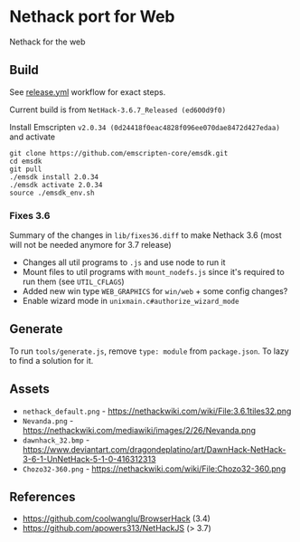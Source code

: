 # Nethack port for Web

Nethack for the web

## Build

See [release.yml](./.github/workflows/release.yml) workflow for exact steps.

Current build is from `NetHack-3.6.7_Released (ed600d9f0)`

Install Emscripten `v2.0.34 (0d24418f0eac4828f096ee070dae8472d427edaa)` and activate

```
git clone https://github.com/emscripten-core/emsdk.git
cd emsdk
git pull
./emsdk install 2.0.34
./emsdk activate 2.0.34
source ./emsdk_env.sh
```
 
### Fixes 3.6

Summary of the changes in `lib/fixes36.diff` to make Nethack 3.6 (most will not be needed anymore for 3.7 release)

-   Changes all util programs to `.js` and use node to run it
-   Mount files to util programs with `mount_nodefs.js` since it's required to run them (see `UTIL_CFLAGS`)
-   Added new win type `WEB_GRAPHICS` for `win/web` + some config changes?
-   Enable wizard mode in `unixmain.c#authorize_wizard_mode`

## Generate

To run `tools/generate.js`, remove `type: module` from `package.json`. To lazy to find a solution for it.

## Assets

-   `nethack_default.png` - https://nethackwiki.com/wiki/File:3.6.1tiles32.png
-   `Nevanda.png` -  https://nethackwiki.com/mediawiki/images/2/26/Nevanda.png
-   `dawnhack_32.bmp` - https://www.deviantart.com/dragondeplatino/art/DawnHack-NetHack-3-6-1-UnNetHack-5-1-0-416312313
-   `Chozo32-360.png` -  https://nethackwiki.com/wiki/File:Chozo32-360.png

## References

-   https://github.com/coolwanglu/BrowserHack (3.4)
-   https://github.com/apowers313/NetHackJS (> 3.7)
